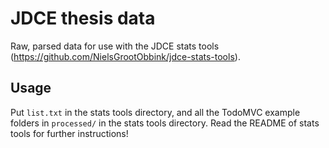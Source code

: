 # JDCE thesis data
Raw, parsed data for use with the JDCE stats tools (https://github.com/NielsGrootObbink/jdce-stats-tools).

## Usage
Put `list.txt` in the stats tools directory, and all the TodoMVC example folders in `processed/` in the stats tools directory.
Read the README of stats tools for further instructions!
